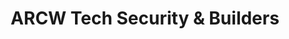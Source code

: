 ---
title: "ARCW Tech Security & Builders"
url: /angeles-city/arcw-tech-security-und-builders/
shop: Elektronik
---